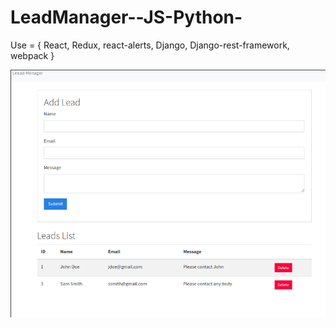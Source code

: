 # LeadManager--JS-Python-

Use = {
    React,
    Redux,
    react-alerts,
    Django,
    Django-rest-framework,
    webpack
}

![Preview](https://github.com/TkachovDmitriy/LeadManager--JS-Python-/blob/master/App_screen.png)
